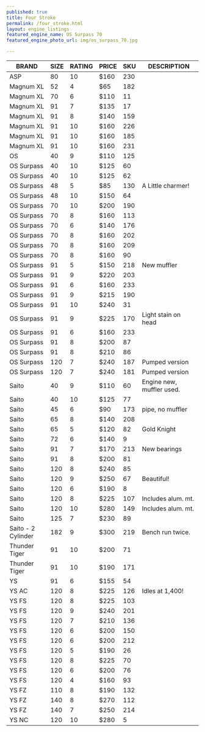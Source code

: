 ```yaml
---
published: true
title: Four Stroke
permalink: /four_stroke.html
layout: engine_listings
featured_engine_name: OS Surpass 70
featured_engine_photo_url: img/os_surpass_70.jpg

---
```


| BRAND             | SIZE  | RATING | PRICE | SKU   | DESCRIPTION
|-------------------|-------|--------|-------|-------|---------------------
| ASP               | 80    | 10     | $160  | 230   |
| Magnum XL         | 52    | 4      | $65   | 182   |
| Magnum XL         | 70    | 6      | $110  | 11    |
| Magnum XL         | 91    | 7      | $135  | 17    |
| Magnum XL         | 91    | 8      | $140  | 159   |
| Magnum XL         | 91    | 10     | $160  | 226   |
| Magnum XL         | 91    | 10     | $160  | 185   |
| Magnum XL         | 91    | 10     | $160  | 231   | 
| OS                | 40    | 9      | $110  | 125   |
| OS Surpass        | 40    | 10     | $125  | 60    |
| OS Surpass        | 40    | 10     | $125  | 62    |
| OS Surpass        | 48    | 5      | $85   | 130   | A Little charmer!
| OS Surpass        | 48    | 10     | $150  | 64    |
| OS Surpass        | 70    | 10     | $200  | 190   |
| OS Surpass        | 70    | 8      | $160  | 113   |
| OS Surpass        | 70    | 6      | $140  | 176   |
| OS Surpass        | 70    | 8      | $160  | 202   |
| OS Surpass        | 70    | 8      | $160  | 209   |
| OS Surpass        | 70    | 8      | $160  | 90    |
| OS Surpass        | 91    | 5      | $150  | 218   | New muffler
| OS Surpass        | 91    | 9      | $220  | 203   |
| OS Surpass        | 91    | 6      | $160  | 233   |
| OS Surpass        | 91    | 9      | $215  | 190   |
| OS Surpass        | 91    | 10     | $240  | 31    |  
| OS Surpass        | 91    | 9      | $225  | 170   | Light stain on head
| OS Surpass        | 91    | 6      | $160  | 233   |
| OS Surpass        | 91    | 8      | $200  | 87    |
| OS Surpass        | 91    | 8      | $210  | 86    |
| OS Surpass        | 120   | 7      | $240  | 187   | Pumped version
| OS Surpass        | 120   | 7      | $240  | 181   | Pumped version
| Saito             | 40    | 9      | $110  | 60    | Engine new, muffler used.
| Saito             | 40    | 10     | $125  | 77    |
| Saito             | 45    | 6      | $90   | 173   | pipe, no muffler
| Saito             | 65    | 8      | $140  | 208   |
| Saito             | 65    | 5      | $120  | 82    | Gold Knight
| Saito             | 72    | 6      | $140  | 9     |
| Saito             | 91    | 7      | $170  | 213   | New bearings
| Saito             | 91    | 8      | $200  | 81    |
| Saito             | 120   | 8      | $240  | 85    |
| Saito             | 120   | 9      | $250  | 67    | Beautiful!
| Saito             | 120   | 6      | $190  | 8     |
| Saito             | 120   | 8      | $225  | 107   | Includes alum. mt.
| Saito             | 120   | 10     | $280  | 149   | Includes alum. mt.
| Saito             | 125   | 7      | $230  | 89    |  
| Saito - 2 Cylinder| 182   | 9      | $300  | 219   | Bench run twice.
| Thunder Tiger     | 91    | 10     | $200  | 71    |
| Thunder Tiger     | 91    | 10     | $190  | 171   |
| YS                | 91    | 6      | $155  | 54    |
| YS AC             | 120   | 8      | $225  | 126   | Idles at 1,400!
| YS FS             | 120   | 8      | $225  | 103   |
| YS FS             | 120   | 9      | $240  | 201   |
| YS FS             | 120   | 7      | $210  | 136   | 
| YS FS             | 120   | 6      | $200  | 150   |
| YS FS             | 120   | 6      | $200  | 212   |
| YS FS             | 120   | 5      | $190  | 26    |
| YS FS             | 120   | 8      | $225  | 70    |
| YS FS             | 120   | 6      | $200  | 76    |
| YS FS             | 120   | 4      | $160  | 93    |
| YS FZ             | 110   | 8      | $190  | 132   |
| YS FZ             | 140   | 8      | $270  | 112
| YS FZ             | 140   | 7      | $250  | 214   |
| YS NC             | 120   | 10     | $280  | 5     |


<script>
  $('table').addClass('table table-bordered table-condensed table-hover');
</script>

